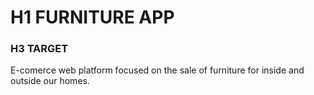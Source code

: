 # H1 FURNITURE APP 

### H3 TARGET
E-comerce web platform focused on the sale of furniture for inside and outside our homes.

